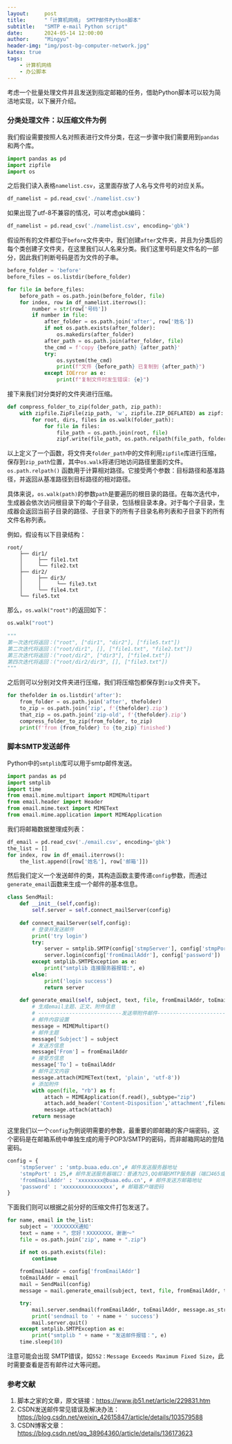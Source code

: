 ```yaml
---
layout:     post
title:      "「计算机网络」 SMTP邮件Python脚本"
subtitle:   "SMTP e-mail Python script"
date:       2024-05-14 12:00:00
author:     "Mingyu"
header-img: "img/post-bg-computer-network.jpg"
katex: true
tags:
    - 计算机网络
    - 办公脚本
---
```






考虑一个批量处理文件并且发送到指定邮箱的任务，借助Python脚本可以较为简洁地实现，以下展开介绍。

### 分类处理文件：以压缩文件为例

我们假设需要按照人名对照表进行文件分类，在这一步骤中我们需要用到`pandas`和两个库。

```python
import pandas as pd
import zipfile
import os
```

之后我们读入表格`namelist.csv`，这里面存放了人名与文件号的对应关系。

```python
df_namelist = pd.read_csv('./namelist.csv')
```

如果出现了utf-8不兼容的情况，可以考虑gbk编码：

```python
df_namelist = pd.read_csv('./namelist.csv', encoding='gbk')
```

假设所有的文件都位于`before`文件夹中，我们创建`after`文件夹，并且为分类后的每个类创建子文件夹，在这里我们以人名来分类。我们这里号码是文件名的一部分，因此我们判断号码是否为文件的子串。

```python
before_folder = 'before'
before_files = os.listdir(before_folder)

for file in before_files:
    before_path = os.path.join(before_folder, file)
    for index, row in df_namelist.iterrows():
        number = str(row['号码'])
        if number in file:
            after_folder = os.path.join('after', row['姓名'])
            if not os.path.exists(after_folder):
                os.makedirs(after_folder)
            after_path = os.path.join(after_folder, file)
            the_cmd = f'copy {before_path} {after_path}'
            try:
                os.system(the_cmd)
                print(f"文件 {before_path} 已复制到 {after_path}")
            except IOError as e:
                print(f"复制文件时发生错误: {e}")
```

接下来我们对分类好的文件夹进行压缩。

```python
def compress_folder_to_zip(folder_path, zip_path):
    with zipfile.ZipFile(zip_path, 'w', zipfile.ZIP_DEFLATED) as zipf:
        for root, dirs, files in os.walk(folder_path):
            for file in files:
                file_path = os.path.join(root, file)
                zipf.write(file_path, os.path.relpath(file_path, folder_path))
```

以上定义了一个函数，将文件夹`folder_path`中的文件利用`zipfile`库进行压缩，保存到`zip_path`位置，其中`os.walk`将递归地访问路径里面的文件。`os.path.relpath()` 函数用于计算相对路径。它接受两个参数：目标路径和基准路径，并返回从基准路径到目标路径的相对路径。

具体来说，`os.walk(path)`的参数`path`是要遍历的根目录的路径。在每次迭代中，生成器会依次访问根目录下的每个子目录，包括根目录本身。对于每个子目录，生成器会返回当前子目录的路径、子目录下的所有子目录名称列表和子目录下的所有文件名称列表。

例如，假设有以下目录结构：

```
root/
    ├── dir1/
    │     ├── file1.txt
    │     └── file2.txt
    ├── dir2/
    │     ├── dir3/
    │     │     └── file3.txt
    │     └── file4.txt
    └── file5.txt
```

那么，`os.walk("root")`的返回如下：

```python
os.walk("root")
 
"""
第一次迭代将返回：("root", ["dir1", "dir2"], ["file5.txt"])
第二次迭代将返回：("root/dir1", [], ["file1.txt", "file2.txt"])
第三次迭代将返回：("root/dir2", ["dir3"], ["file4.txt"])
第四次迭代将返回：("root/dir2/dir3", [], ["file3.txt"])
"""
```

之后则可以分别对文件夹进行压缩，我们将压缩包都保存到`zip`文件夹下。

```python
for thefolder in os.listdir('after'):
    from_folder = os.path.join('after', thefolder)
    to_zip = os.path.join('zip', f'{thefolder}.zip')
    that_zip = os.path.join('zip-old', f'{thefolder}.zip')
    compress_folder_to_zip(from_folder, to_zip)
    print(f'from {from_folder} to {to_zip} finished')
```

### 脚本SMTP发送邮件

Python中的`smtplib`库可以用于smtp邮件发送。

```python
import pandas as pd
import smtplib
import time
from email.mime.multipart import MIMEMultipart
from email.header import Header
from email.mime.text import MIMEText
from email.mime.application import MIMEApplication
```

我们将邮箱数据整理成列表：

```python
df_email = pd.read_csv('./email.csv', encoding='gbk')
the_list = []
for index, row in df_email.iterrows():
    the_list.append([row['姓名'], row['邮箱']])
```

然后我们定义一个发送邮件的类，其构造函数主要传递`config`参数，而通过`generate_email`函数来生成一个邮件的基本信息。

```python
class SendMail:
    def __init__(self,config):
        self.server = self.connect_mailServer(config)
             
    def connect_mailServer(self,config):     
        # 登录并发送邮件
        print('try login')
        try:
            server = smtplib.SMTP(config['stmpServer'], config['stmpPort'])
            server.login(config['fromEmailAddr'], config['password'])
        except smtplib.SMTPException as e:
            print("smtplib 连接服务器报错:", e)
        else:
            print('login success')
            return server
 
    def generate_email(self, subject, text, file, fromEmailAddr, toEmailAddr):
        # 生成email主题、正文、附件信息
        # ---------------------------发送带附件邮件-----------------------------
        # 邮件内容设置
        message = MIMEMultipart()
        # 邮件主题
        message['Subject'] = subject
        # 发送方信息
        message['From'] = fromEmailAddr
        # 接受方信息
        message['To'] = toEmailAddr
        # 邮件正文内容
        message.attach(MIMEText(text, 'plain', 'utf-8'))
        # 添加附件
        with open(file, "rb") as f:
            attach = MIMEApplication(f.read(),_subtype="zip")
            attach.add_header('Content-Disposition','attachment',filename=str(file.split('\\')[-1]))
            message.attach(attach)
        return message
```

这里我们以一个`config`为例说明需要的参数，最重要的即邮箱的客户端密码，这个密码是在邮箱系统中单独生成的用于POP3/SMTP的密码，而非邮箱网站的登陆密码。

```python
config = {
    'stmpServer' : 'smtp.buaa.edu.cn',# 邮件发送服务器地址
    'stmpPort' : 25,# 邮件发送服务器端口：普通为25,QQ邮箱SMTP服务器（端口465或587）
    'fromEmailAddr' : 'xxxxxxxx@buaa.edu.cn', # 邮件发送方邮箱地址
    'password' : 'xxxxxxxxxxxxxxxx', # 邮箱客户端密码
}
```

下面我们则可以根据之前分好的压缩文件打包发送了。

```python
for name, email in the_list:
    subject = 'XXXXXXXX通知'
    text = name + "，您好！XXXXXXXX，谢谢～"
    file = os.path.join('zip', name + ".zip")

    if not os.path.exists(file):
        continue
    
    fromEmailAddr = config['fromEmailAddr']
    toEmailAddr = email
    mail = SendMail(config)
    message = mail.generate_email(subject, text, file, fromEmailAddr, toEmailAddr)

    try:
        mail.server.sendmail(fromEmailAddr, toEmailAddr, message.as_string())
        print('sendmail to ' + name + ' success')
        mail.server.quit()
    except smtplib.SMTPException as e:
        print("smtplib " + name + "发送邮件报错：", e)
    time.sleep(10)
```

注意可能会出现 SMTP错误，如`552：Message Exceeds Maximum Fixed Size`，此时需要查看是否有邮件过大等问题。



### 参考文献

1. 脚本之家的文章，原文链接：https://www.jb51.net/article/229831.htm
1. CSDN发送邮件常见错误及解决办法：https://blog.csdn.net/weixin_42615847/article/details/103579588
1. CSDN博客文章：https://blog.csdn.net/qq_38964360/article/details/136173623

